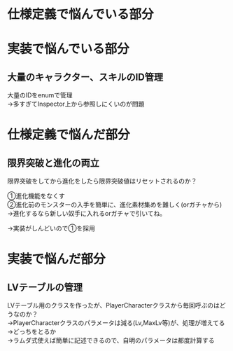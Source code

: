 # 仕様定義で悩んでいる部分
# 実装で悩んでいる部分

## 大量のキャラクター、スキルのID管理
大量のIDをenumで管理  
→多すぎてInspector上から参照しにくいのが問題   

# 仕様定義で悩んだ部分
## 限界突破と進化の両立
限界突破をしてから進化をしたら限界突破値はリセットされるのか？  

①進化機能をなくす  
②進化前のモンスターの入手を簡単に、進化素材集めを難しく(orガチャから)
→進化するなら新しい奴手に入れるorガチャで引いてね。  

→実装がしんどいので①を採用

# 実装で悩んだ部分

## LVテーブルの管理
LVテーブル用のクラスを作ったが、PlayerCharacterクラスから毎回呼ぶのはどうなのか？  
→PlayerCharacterクラスのパラメータは減る(Lv,MaxLv等)が、処理が増えてる  
→どっちをとるか  
→ラムダ式使えば簡単に記述できるので、自明のパラメータは都度計算する  
